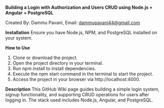 **Building a Login with Authorization and Users CRUD using Node.js + Angular + PostgreSQL**

Created By: Dammu Pavani, Email: dammupavani44@gmail.com

**Installation**
Ensure you have Node.js, NPM, and PostgreSQL installed on your system.

**How to Use**
1. Clone or download the project.
2. Open the project directory in your terminal.
3. Run npm install to install dependencies.
4. Execute the npm start command in the terminal to start the project.
5. Access the project in your browser via http://localhost:4000.

**Description**
This GitHub Wiki page guides building a simple login system, signup functionality, and supporting CRUD operations for users after logging in. The stack used includes Node.js, Angular, and PostgreSQL.

